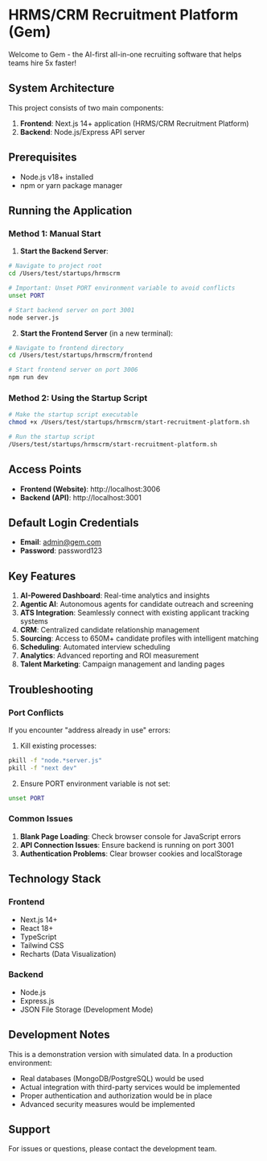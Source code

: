 # HRMS/CRM Recruitment Platform (Gem)

Welcome to Gem - the AI-first all-in-one recruiting software that helps teams hire 5x faster!

## System Architecture

This project consists of two main components:
1. **Frontend**: Next.js 14+ application (HRMS/CRM Recruitment Platform)
2. **Backend**: Node.js/Express API server

## Prerequisites

- Node.js v18+ installed
- npm or yarn package manager

## Running the Application

### Method 1: Manual Start

1. **Start the Backend Server**:
```bash
# Navigate to project root
cd /Users/test/startups/hrmscrm

# Important: Unset PORT environment variable to avoid conflicts
unset PORT

# Start backend server on port 3001
node server.js
```

2. **Start the Frontend Server** (in a new terminal):
```bash
# Navigate to frontend directory
cd /Users/test/startups/hrmscrm/frontend

# Start frontend server on port 3006
npm run dev
```

### Method 2: Using the Startup Script

```bash
# Make the startup script executable
chmod +x /Users/test/startups/hrmscrm/start-recruitment-platform.sh

# Run the startup script
/Users/test/startups/hrmscrm/start-recruitment-platform.sh
```

## Access Points

- **Frontend (Website)**: http://localhost:3006
- **Backend (API)**: http://localhost:3001

## Default Login Credentials

- **Email**: admin@gem.com
- **Password**: password123

## Key Features

1. **AI-Powered Dashboard**: Real-time analytics and insights
2. **Agentic AI**: Autonomous agents for candidate outreach and screening
3. **ATS Integration**: Seamlessly connect with existing applicant tracking systems
4. **CRM**: Centralized candidate relationship management
5. **Sourcing**: Access to 650M+ candidate profiles with intelligent matching
6. **Scheduling**: Automated interview scheduling
7. **Analytics**: Advanced reporting and ROI measurement
8. **Talent Marketing**: Campaign management and landing pages

## Troubleshooting

### Port Conflicts

If you encounter "address already in use" errors:

1. Kill existing processes:
```bash
pkill -f "node.*server.js"
pkill -f "next dev"
```

2. Ensure PORT environment variable is not set:
```bash
unset PORT
```

### Common Issues

1. **Blank Page Loading**: Check browser console for JavaScript errors
2. **API Connection Issues**: Ensure backend is running on port 3001
3. **Authentication Problems**: Clear browser cookies and localStorage

## Technology Stack

### Frontend
- Next.js 14+
- React 18+
- TypeScript
- Tailwind CSS
- Recharts (Data Visualization)

### Backend
- Node.js
- Express.js
- JSON File Storage (Development Mode)

## Development Notes

This is a demonstration version with simulated data. In a production environment:
- Real databases (MongoDB/PostgreSQL) would be used
- Actual integration with third-party services would be implemented
- Proper authentication and authorization would be in place
- Advanced security measures would be implemented

## Support

For issues or questions, please contact the development team.